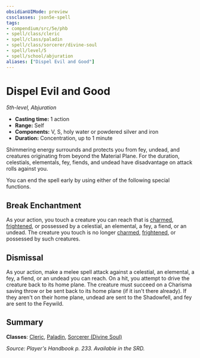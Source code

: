 ```yaml
---
obsidianUIMode: preview
cssclasses: json5e-spell
tags:
- compendium/src/5e/phb
- spell/class/cleric
- spell/class/paladin
- spell/class/sorcerer/divine-soul
- spell/level/5
- spell/school/abjuration
aliases: ["Dispel Evil and Good"]
---
```

# Dispel Evil and Good
*5th-level, Abjuration*  

- **Casting time:** 1 action
- **Range:** Self
- **Components:** V, S, holy water or powdered silver and iron
- **Duration:** Concentration, up to 1 minute

Shimmering energy surrounds and protects you from fey, undead, and creatures originating from beyond the Material Plane. For the duration, celestials, elementals, fey, fiends, and undead have disadvantage on attack rolls against you.

You can end the spell early by using either of the following special functions.

## Break Enchantment

As your action, you touch a creature you can reach that is [charmed](5E2014官方资源/规则/conditions.md#charmed), [frightened](5E2014官方资源/规则/conditions.md#frightened), or possessed by a celestial, an elemental, a fey, a fiend, or an undead. The creature you touch is no longer [charmed](5E2014官方资源/规则/conditions.md#charmed), [frightened](5E2014官方资源/规则/conditions.md#frightened), or possessed by such creatures.

## Dismissal

As your action, make a melee spell attack against a celestial, an elemental, a fey, a fiend, or an undead you can reach. On a hit, you attempt to drive the creature back to its home plane. The creature must succeed on a Charisma saving throw or be sent back to its home plane (if it isn't there already). If they aren't on their home plane, undead are sent to the Shadowfell, and fey are sent to the Feywild.

## Summary

**Classes**: [Cleric](5E2014官方资源/classes/cleric.md), [Paladin](5E2014官方资源/classes/paladin.md), [Sorcerer (Divine Soul)](5E2014官方资源/classes/sorcerer-divine-soul-xge.md)

*Source: Player's Handbook p. 233. Available in the SRD.*